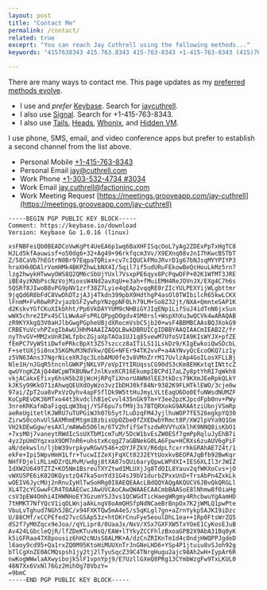 ```yaml
---
layout: post
title: "Contact Me"
permalink: /contact/
related: true
exceprt: "You can reach Jay Cuthrell using the following methods..."
keywords: "4157638343 415.763.8343 415-763-8343 +1-415-763-8343 (415)763-8343 @jaycuthrell jay@cuthrell.com"

---
```


There are many ways to contact me. This page updates as my [preferred methods evolve](https://ssd.eff.org/en). 
- I use and _prefer_ [Keybase](https://keybase.io/download). Search for [jaycuthrell](https://keybase.io/jaycuthrell).
- I also use [Signal](https://signal.org/install/). Search for +1-415-763-8343.
- I also use [Tails](https://tails.boum.org/about/index.en.html), [Heads](https://heads.dyne.org/about.html), [Whonix](https://www.whonix.org/wiki/Main_Page), and [Hidden VM](https://github.com/aforensics/HiddenVM).

I use phone, SMS, email, and video conference apps but prefer to establish a second channel from the list above.
- Personal Mobile [+1-415-763-8343](tel:1-415-763-8343)
- Personal Email [jay@cuthrell.com](mailto:jay@cuthrell.com?SUBJECT=2020+via+jaycuthrell.com)
- Work Phone [+1-303-532-4734 #3034](tel:1-303-532-4734,3034)
- Work Email [jay.cuthrell@factioninc.com](mailto:jay.cuthrell@factioninc.com?SUBJECT=2020+via+jaycuthrell.com)
- Work Meeting Request [https://meetings.grooveapp.com/jay-cuthrell](https://meetings.grooveapp.com/jay-cuthrell)

```
-----BEGIN PGP PUBLIC KEY BLOCK-----
Comment: https://keybase.io/download
Version: Keybase Go 1.0.16 (linux)

xsFNBFeiQb0BEADCoVwKgPt4UeEA6p1wq6BaXHFISqcOoL7yAg2ZDExPpTxHgTC8
HJLd5kfAauwisf+o50dg6+32+Ag49+96rkfqcm3Vv/X9EXnq08vJnI7hKwcBSTbT
Z/58CaVb7hEGtrN0Br97EqpaTQRix+cv7cIQUCkFMoJRvrD1g67bNJsqMYYPIYP3
hraXHk0DAlrVomHMk4BKPZhwLbNX4I/5qil7if5udURuFEkowBeQcHouLkMz5rn7
lzg2hwykHTwwyOWS8Q2QM6cSbUjYUxl7VsxpPE6qyx8PcPqwDFP+02K1WfMT3JRE
iBE4yzKNbPscNzVojMioxsW4Nd2avXqU+e3ah+fMuiEMH4ReJOVnJX/EXg4C7h6s
5QSRf8JIwoB8vPG9pNV1zrf38Z7Lyie4qEAp2vqqRE0rZIcYULPEXYijWLgbttmr
9jqQd6R8bFdC8VwDhDTzjAJj4Tkdn399pbX9HdthgP4asOl0TWIbilcR65kwLCKX
lFnmM+FvR6wRP2vjazbSFZywhpYNzgpNF0Lh79LM+So8Z32jt/NXA+QmnteSAP1K
d2KskvYGfCKuXIkbhht/Pp6VkDAYYUM9cNHBiGYJIqENp1LifSuJ4idTnN6jxSun
wWX5chre2IPx4SClLWwAaFsPRLQPpgDOgdv4SM0rsl+WspXhXu3wQCVk4wARAQAB
zR9KYXkgQ3V0aHJlbGwgPGpheUBjdXRocmVsbC5jb20+wsF4BBMBCAAsBQJXokG9
CRBEYuVcvhPZxgIbAwUJHhM4AAIZAQQLBwkDBRUICgIDBBYAAQIAACmIEAB2Z/fr
nyThvGV+MM2xUnRIWLfpbcZGjaXpTAOa1UJ1q85vewM7UfoSVIA9KIsWYJX+pfZE
fEmPC7VyWStiDwfePRkcBpXt3Z57szccz8aITiLS11LskDz9/KIgEwkoiQwSDcbL
F+setUXjSi0nx3SKGMuM3NdVkw/QEG+NFEr94TK2vvP+a4AYNvyQcEcoOKQ7iz1y
z5VN63Ans37NgrNiceXRJqc3LnbAMU0fe3v8VMnZrrM17UvlzAp4GoILosXFLLBj
Nle1H/nJGqR5tncnlGWKPjNKLVP/eVpIYtIRUqssCG90dS3cKm8EHKxtqtINttcZ
qwUYngKZAjQ44WCpWTKBUNwfJnlKvxKCR16EkumpIBCPd17aLZy8ptYhRI7qWkh8
vkjACakxEfixy6hsH5b28jWcHjRPqTiXnorUAWNdlEE3tkDcs79KXmJEeRpkQLkY
kJKSy99KkO71zAhwqQEUXdOyWzo3vzIbDHJ0kf84Nr9382K9FLHTklEWO/3cje0w
97ai/ZpT2ua8vPxVzOyhv4apFSflDk9W5ttHuJmyLVLtEagU6Do0EfuNWsdNUMZF
KoCpREvDK36MTxo44t3kvdclhB1eCvvl435nGk9Tm+Y3ee2pzKJpcdFpb0nv+PWy
3nreKRKafmDaFigqLqW3bqj/YSF6pu7sfM9j3s7BTQRXokG9ARAAtziUbnjVSmRp
aeReUgitetlKJWRU7uTUPGiWJh07b5yt7LuDzqFM4JyjlhuWOP7fE526egkpYQ30
ZirwS0cohvUlSAXMhmEMtgm1BzbisUpOZbe0fZXEDwbYRmct8P/XW2lpVYa9Q1Gm
VH2kDEwGgw/esAXl/mAWwb5O6lm/6TV2hfifSeTszdwRVVYuXklhK9NNQ8isKbO1
+7xsM0j7vaneytRWdIcSsUXTbM1cmTuM/5DcW1bvEsZW0ESf7gmPpRqluJyEhB7i
4yz2pUmOYqzxoX9DM7nR6+uhstxKcqgZ7aGBNekG0LA6Fpw+HCRXs6zuAUV6gPiF
aN/dekwsln/ljbW39vrpkywRGwV546+zDYJFZkV/R6dpLfcxrrhkGRAhAE7Z4t/1
ekFe+Ipi5WpvHmH1Lfr+TucwIIZeXjFqXCt82J2EYtUoxkvBEOPAJqBfb92BwKqr
NHfFDjeliRLimDZrQLMvM/wdgj8tXA87sQUi6aryQpwLWPdXI+IES6XLIl3rJWIZ
IdXW2U649TZTZ+KO5Nm1BsreuTXYZtwd1MLUXjJg8TdOIL8Yauv2qfWKXoCvs+jO
vWXU5PE6iK02OKQystzQ47ka5onYd31G4sJ9bV1durbZPxxUnD+TrsAbPn4ZxkLk
wOEIV6JycMUj2nRnuIyHlTwSoHRg0I8AEQEAAcLBdQQYAQgAKQUCV6JBvQkQRGLl
XL4T2cYCGwwFCR4TOAAECwcJAwUVCAoCAwQWAAECAACmbBAASoE8lNhmw8fOiaHg
csV3pEW4Omhi4IHWNHoEY3GzumYSJ3vs1QCWGdTicHaegWRgmy4RhcbwuYgAamHD
7tHMKT7NfYQcV1iqOLWnjaAkLngV8oAmQHSfpNdNCaeBrBnpOx7K2jWMLQ1pwPte
VbuLvTghud7NGh5JBC/x94FXKTQw5mA4e5/s5qKLgl7gn+aZrnYykp5AJKI9iDzc
U/88CMf/xCCPEfed27vcGSAp53z+htDKrCnuFye5eoulDhL1ea++1Rp0FtsWrZQ5
dS2f7yM0Zqcx9eJoa//qYLipr8/0UaaJx/NxV/XSx7GXFXW5TxYOeE1CyKosEJuB
Av424LGbcleQjR/lfZDeKTuvNsQ/EAW+lTYkyZCCFhlzBxoaGPB2X9AbA31Bq0yK
k5iGFRaa47X8pousiz6hH2cNUsS8ALMK+A/dzCnZRIKnTm1d4cOndjHWQPPJgdeD
l6aoy9cd95+Qa1rxZQ0M95KtoHiMUUXnTrJnGNeLHD6+YSp4P1jtuiu8vSJoh92g
bTlCgXnZE0ACMQspsh1jy2tj2lTyuSqcZ39C4TNrgHugu2ajc98Ah2wH+IypAr6R
nwKogWWwlaAXwyibojkSlF1vpnYpj9/E7UzllGXeQ8PRg13CYmbWzgFw9TxLKUL0
46N7Xx6VxNl76Gz2HihOg78VbzY=
=9bmC
-----END PGP PUBLIC KEY BLOCK-----
```
